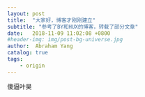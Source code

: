 ```yaml
---
layout: post
title:  "大家好，博客才刚刚建立"
subtitle: "参考了BY和HUX的博客，转载了部分文章"
date:   2018-11-09 11:02:08 +0800
#header-img: img/post-bg-universe.jpg
author:  Abraham Yang
catalog: true
tags:
    - origin
---
```

傻逼叶昊
